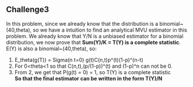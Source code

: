 ## Challenge3
In this problem, since we already know that the distribution is a binomial~(40,theta), so we have a intuition to find an analytical MVU 
estimator in this problem. We already know that Y/N is a unbiased estimator for a binomial distribution, we now prove that __Sum(Y)/K = T(Y)
is a complete statistic__. E(Y) is also a binomial~(40,theta), so: 
1. E_theta(g(T)) = Sigma(n t=0) g(t)C(n,t)p^(t)(1-p)^(n-t) 
2. For 0<theta<1 so that C(n,t),(p/(1-p))^(t) and (1-p)^n can not be 0. 
3. From 2, we get that P(g(t) = 0) = 1, so T(Y) is a complete statistic   
__So that the final estimator can be written in the form T(Y)/N__
